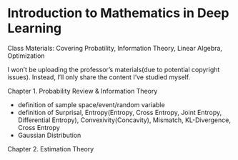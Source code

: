 # Introduction to Mathematics in Deep Learning

Class Materials:
Covering Probatility, Information Theory, Linear Algebra, Optimization

I won’t be uploading the professor’s materials(due to potential copyright issues). Instead, I’ll only share the content I’ve studied myself.


Chapter 1. Probability Review & Information Theory
- definition of sample space/event/random variable
- definition of Surprisal, Entropy(Entropy, Cross Entropy, Joint Entropy, Differential Entropy), Convexivity(Concavity), Mismatch, KL-Divergence, Cross Entropy
- Gaussian Distribution

Chapter 2. Estimation Theory
